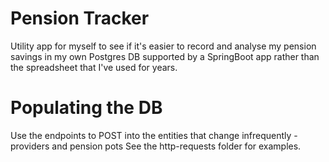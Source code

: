 # Pension Tracker
Utility app for myself to see if it's easier to record and analyse my pension savings in my own Postgres DB supported by a SpringBoot app rather than the spreadsheet that I've used for years.

# Populating the DB
Use the endpoints to POST into the entities that change infrequently - providers and pension pots
See the http-requests folder for examples.


